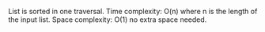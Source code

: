 List is sorted in one traversal. 
Time complexity: O(n) where n is the length of the input list. 
Space complexity: O(1) no extra space needed.